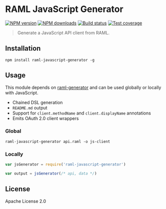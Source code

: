 # RAML JavaScript Generator

[![NPM version][npm-image]][npm-url]
[![NPM downloads][downloads-image]][downloads-url]
[![Build status][travis-image]][travis-url]
[![Test coverage][coveralls-image]][coveralls-url]

> Generate a JavaScript API client from RAML.

## Installation

```
npm install raml-javascript-generator -g
```

## Usage

This module depends on [raml-generator](https://github.com/mulesoft-labs/raml-generator) and can be used globally or locally with JavaScript.

* Chained DSL generation
* `README.md` output
* Support for `client.methodName` and `client.displayName` annotations
* Emits OAuth 2.0 client wrappers

### Global

```
raml-javascript-generator api.raml -o js-client
```

### Locally

```js
var jsGenerator = require('raml-javascript-generator')

var output = jsGenerator(/* api, data */)
```

## License

Apache License 2.0

[npm-image]: https://img.shields.io/npm/v/raml-javascript-generator.svg?style=flat
[npm-url]: https://npmjs.org/package/raml-javascript-generator
[downloads-image]: https://img.shields.io/npm/dm/raml-javascript-generator.svg?style=flat
[downloads-url]: https://npmjs.org/package/raml-javascript-generator
[travis-image]: https://img.shields.io/travis/mulesoft-labs/raml-javascript-generator.svg?style=flat
[travis-url]: https://travis-ci.org/mulesoft-labs/raml-javascript-generator
[coveralls-image]: https://img.shields.io/coveralls/mulesoft-labs/raml-javascript-generator.svg?style=flat
[coveralls-url]: https://coveralls.io/r/mulesoft-labs/raml-javascript-generator?branch=master

